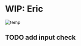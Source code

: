 # WIP: Eric
![temp](https://raw.githubusercontent.com/SnakeHacker/Eric/master/docs/temp.jpeg)
## TODO add input check